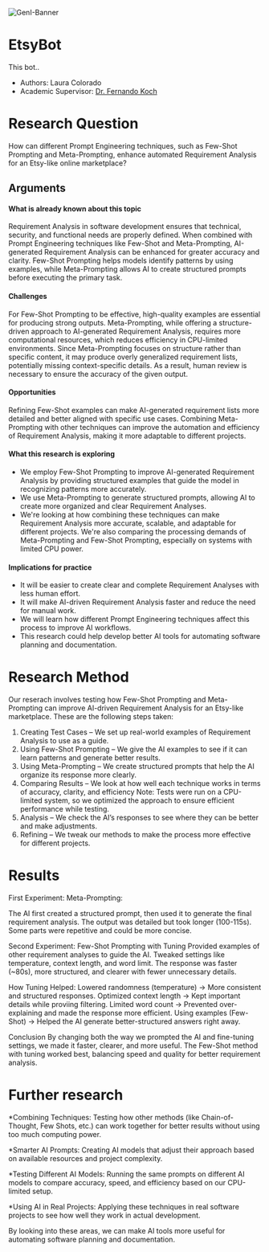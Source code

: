 ![GenI-Banner](https://github.com/genilab-fau/genial-fau.github.io/blob/8f1a2d3523f879e1082918c7bba19553cb6e7212/images/geni-lab-banner.png?raw=true)

# EtsyBot

This bot..

<!-- WHEN APPLICABLE, REMOVE THE COMMENT MARK AND COMPLETE
This is a response to the Assignment part of the COURSE.
-->

* Authors: Laura Colorado
* Academic Supervisor: [Dr. Fernando Koch](http://www.fernandokoch.me)

  
# Research Question 

How can different Prompt Engineering techniques, such as Few-Shot Prompting and Meta-Prompting, enhance automated Requirement Analysis for an Etsy-like online marketplace?

## Arguments

#### What is already known about this topic

Requirement Analysis in software development ensures that technical, security, and functional needs are properly defined. When combined with Prompt Engineering techniques like Few-Shot and Meta-Prompting, AI-generated Requirement Analysis can be enhanced for greater accuracy and clarity. Few-Shot Prompting helps models identify patterns by using examples, while Meta-Prompting allows AI to create structured prompts before executing the primary task.

#### Challenges
For Few-Shot Prompting to be effective, high-quality examples are essential for producing strong outputs. Meta-Prompting, while offering a structure-driven approach to AI-generated Requirement Analysis, requires more computational resources, which reduces efficiency in CPU-limited environments. Since Meta-Prompting focuses on structure rather than specific content, it may produce overly generalized requirement lists, potentially missing context-specific details. As a result, human review is necessary to ensure the accuracy of the given output.

#### Opportunities
Refining Few-Shot examples can make AI-generated requirement lists more detailed and better aligned with specific use cases. Combining Meta-Prompting with other techniques can improve the automation and efficiency of Requirement Analysis, making it more adaptable to different projects.

#### What this research is exploring

* We employ Few-Shot Prompting to improve AI-generated Requirement Analysis by providing structured examples that guide the model in recognizing patterns more accurately.
* We use Meta-Prompting to generate structured prompts, allowing AI to create more organized and clear Requirement Analyses.
* We're looking at how combining these techniques can make Requirement Analysis more accurate, scalable, and adaptable for different projects. We're also comparing the processing demands of Meta-Prompting and Few-Shot Prompting, especially on systems with limited CPU power.

#### Implications for practice

* It will be easier to create clear and complete Requirement Analyses with less human effort.
* It will make AI-driven Requirement Analysis faster and reduce the need for manual work.
* We will learn how different Prompt Engineering techniques affect this process to improve AI workflows.
* This research could help develop better AI tools for automating software planning and documentation.

# Research Method

Our reserach involves testing how Few-Shot Prompting and Meta-Prompting can improve AI-driven Requirement Analysis for an Etsy-like marketplace. These are the following steps taken:

1. Creating Test Cases – We set up real-world examples of Requirement Analysis to use as a guide.
2. Using Few-Shot Prompting – We give the AI examples to see if it can learn patterns and generate better results.
3. Using Meta-Prompting – We create structured prompts that help the AI organize its response more clearly.
4. Comparing Results – We look at how well each technique works in terms of accuracy, clarity, and efficiency
   Note: Tests were run on a CPU-limited system, so we optimized the approach to ensure efficient performance while testing.
6. Analysis – We check the AI’s responses to see where they can be better and make adjustments.
7. Refining  – We tweak our methods to make the process more effective for different projects.

# Results

First Experiment: Meta-Prompting:

The AI first created a structured prompt, then used it to generate the final requirement analysis.
The output was detailed but took longer (100-115s).
Some parts were repetitive and could be more concise.

Second Experiment: Few-Shot Prompting with Tuning
Provided examples of other requirement analyses to guide the AI.
Tweaked settings like temperature, context length, and word limit.
The response was faster (~80s), more structured, and clearer with fewer unnecessary details.

How Tuning Helped:
Lowered randomness (temperature) → More consistent and structured responses.
Optimized context length → Kept important details while proviing filtering.
Limited word count → Prevented over-explaining and made the response more efficient.
Using examples (Few-Shot) → Helped the AI generate better-structured answers right away.

Conclusion
By changing both the way we prompted the AI and fine-tuning settings, we made it faster, clearer, and more useful. The Few-Shot method with tuning worked best, balancing speed and quality for better requirement analysis.

# Further research

*Combining Techniques: Testing how other methods (like Chain-of-Thought, Few Shots, etc.) can work together for better results without using too much computing power.

*Smarter AI Prompts: Creating AI models that adjust their approach based on available resources and project complexity.

*Testing Different AI Models: Running the same prompts on different AI models to compare accuracy, speed, and efficiency based on our CPU-limited setup.

*Using AI in Real Projects: Applying these techniques in real software projects to see how well they work in actual development.

By looking into these areas, we can make AI tools more useful for automating software planning and documentation.
